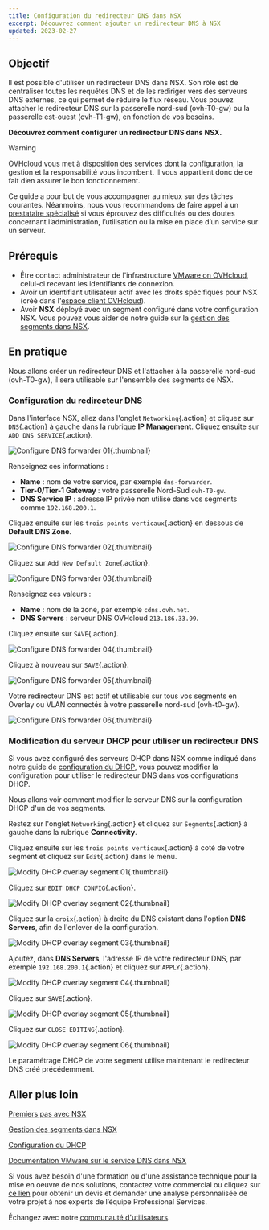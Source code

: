 ```yaml
---
title: Configuration du redirecteur DNS dans NSX
excerpt: Découvrez comment ajouter un redirecteur DNS à NSX
updated: 2023-02-27
---
```


## Objectif

Il est possible d'utiliser un redirecteur DNS dans NSX. Son rôle est de centraliser toutes les requêtes DNS et de les rediriger vers des serveurs DNS externes, ce qui permet de réduire le flux réseau. Vous pouvez attacher le redirecteur DNS sur la passerelle nord-sud (ovh-T0-gw) ou la passerelle est-ouest (ovh-T1-gw), en fonction de vos besoins.

**Découvrez comment configurer un redirecteur DNS dans NSX.**

> [!warning]
> OVHcloud vous met à disposition des services dont la configuration, la gestion et la responsabilité vous incombent. Il vous appartient donc de ce fait d’en assurer le bon fonctionnement.
>
> Ce guide a pour but de vous accompagner au mieux sur des tâches courantes. Néanmoins, nous vous recommandons de faire appel à un [prestataire spécialisé](https://partner.ovhcloud.com/fr/) si vous éprouvez des difficultés ou des doutes concernant l’administration, l’utilisation ou la mise en place d’un service sur un serveur.
>

## Prérequis

- Être contact administrateur de l'infrastructure [VMware on OVHcloud](https://www.ovhcloud.com/fr/enterprise/products/hosted-private-cloud/), celui-ci recevant les identifiants de connexion.
- Avoir un identifiant utilisateur actif avec les droits spécifiques pour NSX (créé dans l'[espace client OVHcloud](https://www.ovh.com/auth/?action=gotomanager&from=https://www.ovh.com/fr/&ovhSubsidiary=fr)).
- Avoir **NSX** déployé avec un segment configuré dans votre configuration NSX. Vous pouvez vous aider de notre guide sur la [gestion des segments dans NSX](/pages/hosted_private_cloud/hosted_private_cloud_powered_by_vmware/nsx-02-segment-management).

## En pratique

Nous allons créer un redirecteur DNS et l'attacher à la passerelle nord-sud (ovh-T0-gw), il sera utilisable sur l'ensemble des segments de NSX.

### Configuration du redirecteur DNS

Dans l'interface NSX, allez dans l'onglet `Networking`{.action} et cliquez sur `DNS`{.action} à gauche dans la rubrique **IP Management**. Cliquez ensuite sur `ADD DNS SERVICE`{.action}.

![Configure DNS forwarder 01](images/01-configure-dns-forwarder01.png){.thumbnail}

Renseignez ces informations :

- **Name** : nom de votre service, par exemple `dns-forwarder`.
- **Tier-0/Tier-1 Gateway** : votre passerelle Nord-Sud `ovh-T0-gw`.
- **DNS Service IP** : adresse IP privée non utilisé dans vos segments comme `192.168.200.1`.

Cliquez ensuite sur les `trois points verticaux`{.action} en dessous de **Default DNS Zone**.

![Configure DNS forwarder 02](images/01-configure-dns-forwarder02.png){.thumbnail}

Cliquez sur `Add New Default Zone`{.action}.

![Configure DNS forwarder 03](images/01-configure-dns-forwarder03.png){.thumbnail}

Renseignez ces valeurs :

- **Name** : nom de la zone, par exemple `cdns.ovh.net`.
- **DNS Servers** : serveur DNS OVHcloud `213.186.33.99`.

Cliquez ensuite sur `SAVE`{.action}.

![Configure DNS forwarder 04](images/01-configure-dns-forwarder04.png){.thumbnail}

Cliquez à nouveau sur `SAVE`{.action}.

![Configure DNS forwarder 05](images/01-configure-dns-forwarder05.png){.thumbnail}

Votre redirecteur DNS est actif et utilisable sur tous vos segments en Overlay ou VLAN connectés à votre passerelle nord-sud (ovh-t0-gw).

![Configure DNS forwarder 06](images/01-configure-dns-forwarder06.png){.thumbnail}

### Modification du serveur DHCP pour utiliser un redirecteur DNS

Si vous avez configuré des serveurs DHCP dans NSX comme indiqué dans notre guide de [configuration du DHCP](/pages/hosted_private_cloud/hosted_private_cloud_powered_by_vmware/nsx-03-configure-dhcp-onsegment), vous pouvez modifier la configuration pour utiliser le redirecteur DNS dans vos configurations DHCP.

Nous allons voir comment modifier le serveur DNS sur la configuration DHCP d'un de vos segments.

Restez sur l'onglet `Networking`{.action} et cliquez sur `Segments`{.action} à gauche dans la rubrique **Connectivity**. 

Cliquez ensuite sur les `trois points verticaux`{.action} à coté de votre segment et cliquez sur `Edit`{.action} dans le menu.

![Modify DHCP overlay segment 01](images/02-modify-dhcp-overlay-segment01.png){.thumbnail}

Cliquez sur `EDIT DHCP CONFIG`{.action}.

![Modify DHCP overlay segment 02](images/02-modify-dhcp-overlay-segment02.png){.thumbnail}

Cliquez sur la `croix`{.action} à droite du DNS existant dans l'option **DNS Servers**, afin de l'enlever de la configuration.

![Modify DHCP overlay segment 03](images/02-modify-dhcp-overlay-segment03.png){.thumbnail}

Ajoutez, dans **DNS Servers**, l'adresse IP de votre redirecteur DNS, par exemple `192.168.200.1`{.action} et cliquez sur `APPLY`{.action}.

![Modify DHCP overlay segment 04](images/02-modify-dhcp-overlay-segment04.png){.thumbnail}

Cliquez sur `SAVE`{.action}.

![Modify DHCP overlay segment 05](images/02-modify-dhcp-overlay-segment05.png){.thumbnail}

Cliquez sur `CLOSE EDITING`{.action}.

![Modify DHCP overlay segment 06](images/02-modify-dhcp-overlay-segment06.png){.thumbnail}

Le paramétrage DHCP de votre segment utilise maintenant le redirecteur DNS créé précédemment.

## Aller plus loin

[Premiers pas avec NSX](/pages/hosted_private_cloud/hosted_private_cloud_powered_by_vmware/nsx-01-first-steps)

[Gestion des segments dans NSX](/pages/hosted_private_cloud/hosted_private_cloud_powered_by_vmware/nsx-02-segment-management)

[Configuration du DHCP](/pages/hosted_private_cloud/hosted_private_cloud_powered_by_vmware/nsx-03-configure-dhcp-onsegment)

[Documentation VMware sur le service DNS dans NSX](https://docs.vmware.com/fr/VMware-NSX-T-Data-Center/3.2/administration/GUID-A0172881-BB25-4992-A499-14F9BE3BE7F2.html)

Si vous avez besoin d'une formation ou d'une assistance technique pour la mise en oeuvre de nos solutions, contactez votre commercial ou cliquez sur [ce lien](https://www.ovhcloud.com/fr/professional-services/) pour obtenir un devis et demander une analyse personnalisée de votre projet à nos experts de l’équipe Professional Services.

Échangez avec notre [communauté d'utilisateurs](/links/community).
